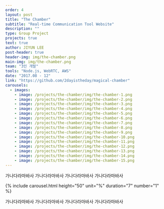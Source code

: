 ```yaml
---
order: 4
layout: post
title: "The Chamber"
subtitle: "Real-time Communication Tool Website"
description: ""
type: Group Project
projects: true
text: true
author: JIYUN LEE
post-header: true
header-img: img/the-chamber.png
main-img: img/the-chamber.png
team: "3인 개발"
tools: "Node.js, WebRTC, AWS"
date: "2017.08 - 12"
link: "https://github.com/2dayistheday/magical-chamber"
carousels:
  - images: 
    - image: /projects/the-chamber/img/the-chamber-1.png
    - image: /projects/the-chamber/img/the-chamber-2.png
    - image: /projects/the-chamber/img/the-chamber-3.png
    - image: /projects/the-chamber/img/the-chamber-4.png
    - image: /projects/the-chamber/img/the-chamber-5.png
    - image: /projects/the-chamber/img/the-chamber-6.png
    - image: /projects/the-chamber/img/the-chamber-7.png
    - image: /projects/the-chamber/img/the-chamber-8.png
    - image: /projects/the-chamber/img/the-chamber-9.png
    - image: /projects/the-chamber/img/the-chamber-10.png
    - image: /projects/the-chamber/img/the-chamber-11.png
    - image: /projects/the-chamber/img/the-chamber-12.png
    - image: /projects/the-chamber/img/the-chamber-13.png
    - image: /projects/the-chamber/img/the-chamber-14.png
    - image: /projects/the-chamber/img/the-chamber-15.png
---
```


가나다라마바사 가나다라마바사 가나다라마바사 가나다라마바사

{% include carousel.html height="50" unit="%" duration="7" number="1" %}

가나다라마바사 가나다라마바사 가나다라마바사 가나다라마바사